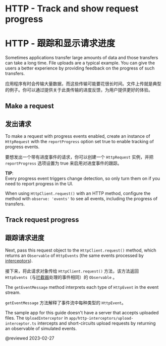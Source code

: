 # HTTP - Track and show request progress

# HTTP - 跟踪和显示请求进度

Sometimes applications transfer large amounts of data and those transfers can take a long time. File uploads are a typical example. You can give the users a better experience by providing feedback on the progress of such transfers.

应用程序有时会传输大量数据，而这些传输可能要花很长时间。文件上传就是典型的例子。你可以通过提供关于此类传输的进度反馈，为用户提供更好的体验。

## Make a request

## 发出请求

To make a request with progress events enabled, create an instance of `HttpRequest` with the `reportProgress` option set true to enable tracking of progress events.

要想发出一个带有进度事件的请求，你可以创建一个 `HttpRequest` 实例，并把 `reportProgress` 选项设置为 true 来启用对进度事件的跟踪。

<code-example header="app/uploader/uploader.service.ts (upload request)" path="http/src/app/uploader/uploader.service.ts" region="upload-request"></code-example>

<div class="alert is-important">

**TIP**: <br />
Every progress event triggers change detection, so only turn them on if you need to report progress in the UI.

When using `HttpClient.request()` with an HTTP method, configure the method with `observe: 'events'` to see all events, including the progress of transfers.

</div>

## Track request progress

## 跟踪请求进度

Next, pass this request object to the `HttpClient.request()` method, which returns an `Observable` of `HttpEvents` \(the same events processed by [interceptors](guide/http-intercept-requests-and-responses#interceptor-events)\).

接下来，将此请求对象传给 `HttpClient.request()` 方法，该方法返回 `HttpEvents`（与[拦截器](guide/http-intercept-requests-and-responses#interceptor-events)处理的事件相同）的 `Observable` 。

<code-example header="app/uploader/uploader.service.ts (upload body)" path="http/src/app/uploader/uploader.service.ts" region="upload-body"></code-example>

The `getEventMessage` method interprets each type of `HttpEvent` in the event stream.

`getEventMessage` 方法解释了事件流中每种类型的 `HttpEvent`。

<code-example header="app/uploader/uploader.service.ts (getEventMessage)" path="http/src/app/uploader/uploader.service.ts" region="getEventMessage"></code-example>

<div class="alert is-helpful">

The sample app for this guide doesn't have a server that accepts uploaded files.
The `UploadInterceptor` in `app/http-interceptors/upload-interceptor.ts` intercepts and short-circuits upload requests by returning an observable of simulated events.

</div>

@reviewed 2023-02-27
